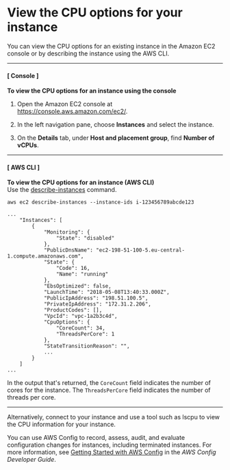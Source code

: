 # View the CPU options for your instance<a name="view-cpu-options"></a>

You can view the CPU options for an existing instance in the Amazon EC2 console or by describing the instance using the AWS CLI\.

------
#### [ Console ]

**To view the CPU options for an instance using the console**

1. Open the Amazon EC2 console at [https://console\.aws\.amazon\.com/ec2/](https://console.aws.amazon.com/ec2/)\.

1. In the left navigation pane, choose **Instances** and select the instance\.

1. On the **Details** tab, under **Host and placement group**, find **Number of vCPUs**\.

------
#### [ AWS CLI ]

**To view the CPU options for an instance \(AWS CLI\)**  
Use the [describe\-instances](https://docs.aws.amazon.com/cli/latest/reference/ec2/describe-instances.html) command\.

```
aws ec2 describe-instances --instance-ids i-123456789abcde123
```

```
...
    "Instances": [
        {
            "Monitoring": {
                "State": "disabled"
            }, 
            "PublicDnsName": "ec2-198-51-100-5.eu-central-1.compute.amazonaws.com", 
            "State": {
                "Code": 16, 
                "Name": "running"
            }, 
            "EbsOptimized": false, 
            "LaunchTime": "2018-05-08T13:40:33.000Z", 
            "PublicIpAddress": "198.51.100.5", 
            "PrivateIpAddress": "172.31.2.206", 
            "ProductCodes": [], 
            "VpcId": "vpc-1a2b3c4d", 
            "CpuOptions": {
                "CoreCount": 34, 
                "ThreadsPerCore": 1
            }, 
            "StateTransitionReason": "", 
            ...
        }
    ]
...
```

In the output that's returned, the `CoreCount` field indicates the number of cores for the instance\. The `ThreadsPerCore` field indicates the number of threads per core\.

------

Alternatively, connect to your instance and use a tool such as lscpu to view the CPU information for your instance\.

You can use AWS Config to record, assess, audit, and evaluate configuration changes for instances, including terminated instances\. For more information, see [Getting Started with AWS Config](https://docs.aws.amazon.com/config/latest/developerguide/getting-started.html) in the *AWS Config Developer Guide*\.